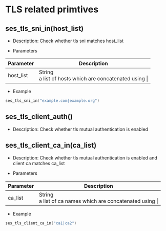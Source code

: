 # TLS related primtives

## ses_tls_sni_in(host_list)
* Description: Check whether tls sni matches host_list

* Parameters

| Parameter | Description |
| --------- | ----------- |
| host_list | String<br>a list of hosts which are concatenated using &#124; |

* Example

```go
ses_tls_sni_in("example.com|example.org")
```

## ses_tls_client_auth()
* Description: Check whether tls mutual authentication is enabled

## ses_tls_client_ca_in(ca_list)
* Description: Check whether tls mutual authentication is enabled and client ca matches ca_list

* Parameters

| Parameter | Description |
| --------- | ----------- |
| ca_list | String<br>a list of ca names which are concatenated using &#124; |


* Example

```go
ses_tls_client_ca_in("ca1|ca2")
```
